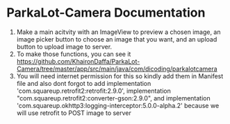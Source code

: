 # ParkaLot-Camera Documentation
1. Make a main acitvity with an ImageView to preview a chosen image, an image picker button to choose an image that you want, and an upload button to upload image to server.
2. To make those functions, you can see it https://github.com/KhaironDaffa/ParkaLot-Camera/tree/master/app/src/main/java/com/dicoding/parkalotcamera
3. You will need internet permission for this so kindly add them in Manifest file and also dont forgot to add implementation 'com.squareup.retrofit2:retrofit:2.9.0', implementation "com.squareup.retrofit2:converter-gson:2.9.0", and implementation 'com.squareup.okhttp3:logging-interceptor:5.0.0-alpha.2' because we will use retrofit to POST image to server
